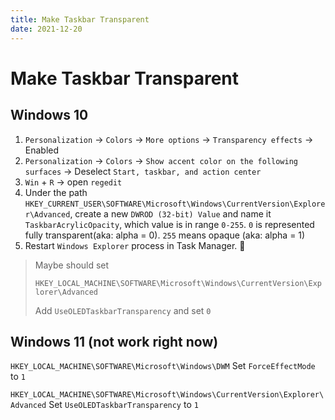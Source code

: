 ```yaml
---
title: Make Taskbar Transparent
date: 2021-12-20
---
```


# Make Taskbar Transparent

## Windows 10

1. `Personalization` -> `Colors` -> `More options` -> `Transparency effects` -> Enabled
2. `Personalization` -> `Colors` -> `Show accent color on the following surfaces` -> Deselect `Start, taskbar, and action center`
3. `Win` + `R` -> open `regedit` 
4. Under the path `HKEY_CURRENT_USER\SOFTWARE\Microsoft\Windows\CurrentVersion\Explorer\Advanced`, create a new `DWROD (32-bit) Value` and name it `TaskbarAcrylicOpacity`, which value is in range `0-255`. `0` is represented fully transparent(aka: alpha = 0). `255` means opaque (aka: alpha = 1)
5. Restart `Windows Explorer` process in Task Manager. 🎉

> Maybe should set
>
> `HKEY_LOCAL_MACHINE\SOFTWARE\Microsoft\Windows\CurrentVersion\Explorer\Advanced`
>
> Add `UseOLEDTaskbarTransparency` and set `0`

## Windows 11 (not work right now)

`HKEY_LOCAL_MACHINE\SOFTWARE\Microsoft\Windows\DWM` Set `ForceEffectMode` to `1`

`HKEY_LOCAL_MACHINE\SOFTWARE\Microsoft\Windows\CurrentVersion\Explorer\Advanced` Set `UseOLEDTaskbarTransparency` to `1`
